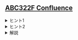 <!--
author: HARADA Kento
-->
## [ABC322F Confluence](https://atcoder.jp/contests/abc183/tasks/abc183_f)

<details><summary> ヒント1 </summary>

何も思いつかない方は、一旦UnionFindの仕組みについて調べてみましょう。

</details>

<details><summary> ヒント2 </summary>

「データ構造をマージする一般的なテク」、略して「マージテク」を使います。

</details>

<details><summary> 解説 </summary>

$cnt[i][j] = (生徒iが所属しているグループの中で、クラスjに属する人の人数)$とします。この情報をmapやdictで持っていれば、タイプ2のクエリの答えは $cnt[x][y]$ であるため、高速に答えることができます。しかし、これを全ての生徒について持っているとメモリが足りないので、まずはこのデータを効率よく管理する方法を考えます。  

生徒全員についてこのデータを持つ必要は無く、一つのグループにつき代表者一人だけが持っていれば良いです。例えば、生徒 $1, 2, 3$ が同じグループにいるときは、生徒 $1$ を代表者として $cnt[1][j] = (生徒1が所属しているグループの中で、クラスjに属する人の人数)$ というデータを管理することにします。生徒 $2,3$ については、「生徒 $1$ を参照する」という情報を持っておけば良いです。「誰を参照するか」という情報は、例えば $p[i] = (生徒iの参照先)$ のような配列を作ることで高速に求めることができます。先程の例だと、$p[1] = 1, p[2] = 1, p[3] = 1$ です。

続いて、クエリ1をどのように処理するか考えます。グループ同士を合流させる際、$g[i] = (生徒iが所属しているグループのメンバー一覧)$ も必要になるので、これも管理しておきます（$cnt$ と同様、グループの代表者だけに持たせます）。さて、サイズ $a$ のグループ $A$ とサイズ $b$ のグループ $B$ を合流させるとき、先程の $cnt$ 配列、 $p$ 配列、$g$ 配列を愚直に更新すると、$A$ を $B$ に合流させる場合の計算量は $\Theta{(a\log N)}$、$B$ を $A$ に合流させる場合の計算量は $\Theta{(b\log N)}$ となります。

合流1回で最大 $\Theta{(N \log N)}$ かかるため、愚直に配列を更新していては間に合わないように見えます。しかし、実は「サイズの小さいグループをサイズの大きいグループの合流させる」という工夫をするだけで、合流にかかる計算量が全体で $\mathrm{O}(N (\log N)^2)$ になります。この理由については、[データ構造をマージする一般的なテクについての解説記事](https://web.archive.org/web/20181213115442/http://topcoder.g.hatena.ne.jp/iwiwi/20131226/1388062106) を参照してください。「マージテク」や「Union by size」というキーワードで調べても良いと思います。

以上より、この問題を$\mathrm{O}(N (\log N)^2+Q\log N)$ で解くことが出来ました。

[実装例(C++)](https://atcoder.jp/contests/abc183/submissions/54713866)  
[実装例(Python)](https://atcoder.jp/contests/abc183/submissions/54741638)

</details>
